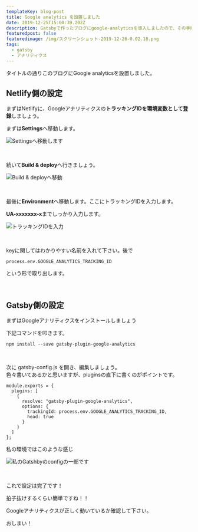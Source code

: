 ```yaml
---
templateKey: blog-post
title: Google analytics を設置しました
date: 2019-12-25T15:00:39.202Z
description: Gatsbyで作ったブログにgoogle-analyticsを導入しましたので、その手順をご紹介します。
featuredpost: false
featuredimage: /img/スクリーンショット-2019-12-26-0.02.18.png
tags:
  - gatsby
  - アナリティクス
---
```

タイトルの通りこのブログにGoogle analyticsを設置しました。

## Netlify側の設定

まずはNetlifyに、Googleアナリティクスの**トラッキングIDを環境変数として登録**しましょう。

まずは**Settings**へ移動します。

![Settingsへ移動します](/img/スクリーンショット-2019-12-26-0.04.17.png "Settingsへ移動します")

<br>

続いて**Build & deploy**へ行きましょう。

![Build & deployへ移動](/img/スクリーンショット-2019-12-26-0.04.21.png "Build & deployへ移動します")

<br>

最後に**Environment**へ移動します。ここにトラッキングIDを入力します。

**UA-xxxxxxx-x**までしっかり入力します。

![トラッキングIDを入力](/img/スクリーンショット-2019-12-26-0.04.45.png "googleアナリティクスのトラッキングIDを入力")

<br>

keyに関してはわかりやすい名前を入れて下さい。後で

```
process.env.GOOGLE_ANALYTICS_TRACKING_ID
```

という形で取り出します。

<br>

## Gatsby側の設定

まずはGoogleアナリティクスをインストールしましょう

下記コマンドを叩きます。

```
npm install --save gatsby-plugin-google-analytics
```

<br>

次に gatsby-config.js を開き、編集しましょう。\
色々書いてあるかと思いますが、pluginsの直下に書くのがポイントです。

```
module.exports = {
  plugins: [
    {
      resolve: "gatsby-plugin-google-analytics",
      options: {
        trackingId: process.env.GOOGLE_ANALYTICS_TRACKING_ID,
        head: true
      }
    }
  ]
};
```

私の環境ではこのような感じ

![私のGatshbyのconfigの一部です](/img/スクリーンショット-2019-12-26-0.15.17.png "私のGatshbyのconfigの一部です")

<br>

これで設定は完了です！ 

拍子抜けするくらい簡単ですね！！

Googleアナリティクスが正しく動いているか確認して下さい。



おしまい！
